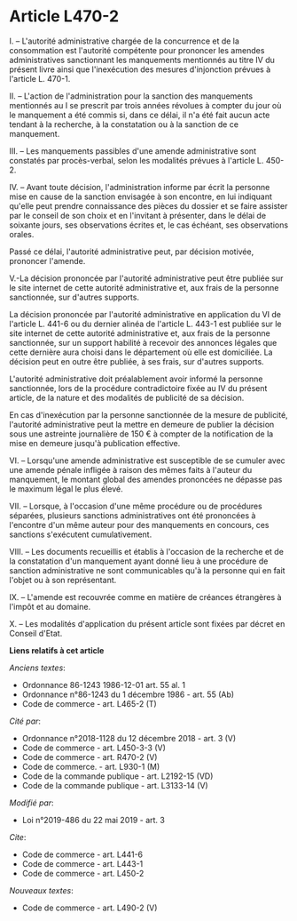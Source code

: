 # Article L470-2

I. – L'autorité administrative chargée de la concurrence et de la consommation est l'autorité compétente pour prononcer les
amendes administratives sanctionnant les manquements mentionnés au titre IV du présent livre ainsi que l'inexécution des
mesures d'injonction prévues à l'article L. 470-1.

II. – L'action de l'administration pour la sanction des manquements mentionnés au I se prescrit par trois années révolues à
compter du jour où le manquement a été commis si, dans ce délai, il n'a été fait aucun acte tendant à la recherche, à la
constatation ou à la sanction de ce manquement.

III. – Les manquements passibles d'une amende administrative sont constatés par procès-verbal, selon les modalités prévues à
l'article L. 450-2.

IV. – Avant toute décision, l'administration informe par écrit la personne mise en cause de la sanction envisagée à son
encontre, en lui indiquant qu'elle peut prendre connaissance des pièces du dossier et se faire assister par le conseil de son
choix et en l'invitant à présenter, dans le délai de soixante jours, ses observations écrites et, le cas échéant, ses
observations orales.

Passé ce délai, l'autorité administrative peut, par décision motivée, prononcer l'amende.

V.-La décision prononcée par l'autorité administrative peut être publiée sur le site internet de cette autorité
administrative et, aux frais de la personne sanctionnée, sur d'autres supports.

La décision prononcée par l'autorité administrative en application du VI de l'article L. 441-6 ou du dernier alinéa de
l'article L. 443-1 est publiée sur le site internet de cette autorité administrative et, aux frais de la personne
sanctionnée, sur un support habilité à recevoir des annonces légales que cette dernière aura choisi dans le département où
elle est domiciliée. La décision peut en outre être publiée, à ses frais, sur d'autres supports.

L'autorité administrative doit préalablement avoir informé la personne sanctionnée, lors de la procédure contradictoire fixée
au IV du présent article, de la nature et des modalités de publicité de sa décision.

En cas d'inexécution par la personne sanctionnée de la mesure de publicité, l'autorité administrative peut la mettre en
demeure de publier la décision sous une astreinte journalière de 150 € à compter de la notification de la mise en demeure
jusqu'à publication effective.

VI. – Lorsqu'une amende administrative est susceptible de se cumuler avec une amende pénale infligée à raison des mêmes faits
à l'auteur du manquement, le montant global des amendes prononcées ne dépasse pas le maximum légal le plus élevé.

VII. – Lorsque, à l'occasion d'une même procédure ou de procédures séparées, plusieurs sanctions administratives ont été
prononcées à l'encontre d'un même auteur pour des manquements en concours, ces sanctions s'exécutent cumulativement.

VIII. – Les documents recueillis et établis à l'occasion de la recherche et de la constatation d'un manquement ayant donné
lieu à une procédure de sanction administrative ne sont communicables qu'à la personne qui en fait l'objet ou à son
représentant.

IX. – L'amende est recouvrée comme en matière de créances étrangères à l'impôt et au domaine.

X. – Les modalités d'application du présent article sont fixées par décret en Conseil d'Etat.

**Liens relatifs à cet article**

_Anciens textes_:

  - Ordonnance 86-1243 1986-12-01 art. 55 al. 1
  - Ordonnance n°86-1243 du 1 décembre 1986 - art. 55 (Ab)
  - Code de commerce - art. L465-2 (T)

_Cité par_:

  - Ordonnance n°2018-1128 du 12 décembre 2018 - art. 3 (V)
  - Code de commerce - art. L450-3-3 (V)
  - Code de commerce - art. R470-2 (V)
  - Code de commerce. - art. L930-1 (M)
  - Code de la commande publique - art. L2192-15 (VD)
  - Code de la commande publique - art. L3133-14 (V)

_Modifié par_:

  - Loi n°2019-486 du 22 mai 2019 - art. 3

_Cite_:

  - Code de commerce - art. L441-6
  - Code de commerce - art. L443-1
  - Code de commerce - art. L450-2

_Nouveaux textes_:

  - Code de commerce - art. L490-2 (V)
